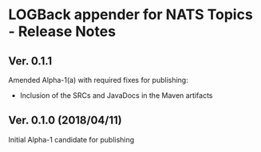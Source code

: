 # LOGBack appender for NATS Topics - Release Notes

## Ver. 0.1.1

Amended Alpha-1(a) with required fixes for publishing:

- Inclusion of the SRCs and JavaDocs in the Maven artifacts

## Ver. 0.1.0 (2018/04/11)

Initial Alpha-1 candidate for publishing